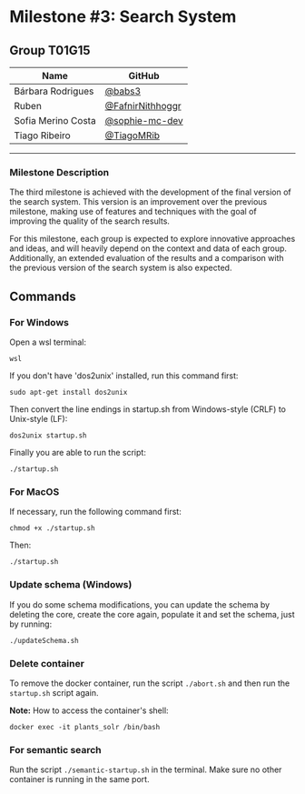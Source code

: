 # Milestone #3: Search System

## Group T01G15

| Name               | GitHub                                                 |
| ------------------ | ------------------------------------------------------ |
| Bárbara Rodrigues  | [@babs3](https://github.com/babs3)                     |
| Ruben              | [@FafnirNithhoggr](https://github.com/FafnirNithhoggr) |
| Sofia Merino Costa | [@sophie-mc-dev](https://github.com/sophie-mc-dev)     |
| Tiago Ribeiro      | [@TiagoMRib](https://github.com/TiagoMRib)             |

---

### Milestone Description

The third milestone is achieved with the development of the final version of the search system. This version is an improvement over the previous milestone, making use of features and techniques with the goal of improving the quality of the search results.

For this milestone, each group is expected to explore innovative approaches and ideas, and will heavily depend on the context and data of each group. Additionally, an extended evaluation of the results and a comparison with the previous version of the search system is also expected.

## Commands

### For Windows

Open a wsl terminal:

```
wsl
```

If you don't have 'dos2unix' installed, run this command first:

```
sudo apt-get install dos2unix
```

Then convert the line endings in startup.sh from Windows-style (CRLF) to Unix-style (LF):

```
dos2unix startup.sh
```

Finally you are able to run the script:

```
./startup.sh
```

### For MacOS

If necessary, run the following command first:

```
chmod +x ./startup.sh
```

Then:

```
./startup.sh
```


### Update schema (Windows)

If you do some schema modifications, you can update the schema by deleting the core, create the core again, populate it and set the schema, just by running:

```
./updateSchema.sh
```

### Delete container

To remove the docker container, run the script `./abort.sh` and then run the `startup.sh` script again.


**Note:** How to access the container's shell:
``` 
docker exec -it plants_solr /bin/bash
```

### For semantic search

Run the script `./semantic-startup.sh` in the terminal. Make sure no other container is running in the same port. 